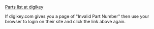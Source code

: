 <a href='http://www.digikey.com/short/jd8zn3'>Parts list at digikey</a>
<p>If digikey.com gives you a page of "Invalid Part Number" then 
use your browser to login on their site and click the link
above again.</p>
